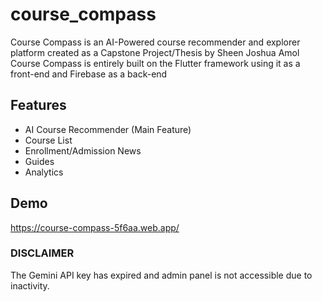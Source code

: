 # course_compass

Course Compass is an AI-Powered course recommender and explorer platform created as a Capstone Project/Thesis by Sheen Joshua Amol 
Course Compass is entirely built on the Flutter framework using it as a front-end and Firebase as a back-end

## Features

- AI Course Recommender (Main Feature) 
- Course List
- Enrollment/Admission News
- Guides
- Analytics

## Demo

https://course-compass-5f6aa.web.app/

### DISCLAIMER
The Gemini API key has expired and admin panel is not accessible due to inactivity.
